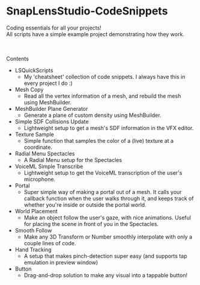# SnapLensStudio-CodeSnippets
Coding essentials for all your projects!
<br>All scripts have a simple example project demonstrating how they work.<br/><br/><br/>

Contents
- LSQuickScripts
  - My 'cheatsheet' collection of code snippets. I always have this in every project I do :)
- Mesh Copy
  - Read all the vertex information of a mesh, and rebuild the mesh using MeshBuilder.
- MeshBuilder Plane Generator
  - Generate a plane of custom density using MeshBuilder.
- Simple SDF Collisions Update
  - Lightweight setup to get a mesh's SDF information in the VFX editor.
- Texture Sample
  - Simple function that samples the color of a (live) texture at a coordinate.
- Radial Menu Spectacles
  - A Radial Menu setup for the Spectacles
- VoiceML Simple Transcribe
  - Lightweight setup to get the VoiceML transcription of the user's microphone.
- Portal
  - Super simple way of making a portal out of a mesh. It calls your callback function when the user walks through it, and keeps track of whether you're inside or outside the portal world.
- World Placement
  - Make an object follow the user's gaze, with nice animations. Useful for placing the scene in front of you in the Spectacles.
- Smooth Follow
  - Make any 3D Transform or Number smoothly interpolate with only a couple lines of code.
- Hand Tracking
  - A setup that makes pinch-detection super easy (and supports tap emulation in preview window)
- Button
  - Drag-and-drop solution to make any visual into a tappable button!